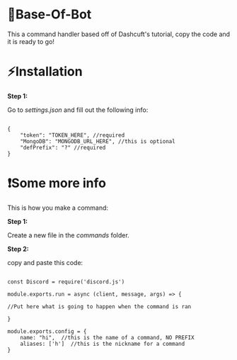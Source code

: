 # 🤖Base-Of-Bot

This a command handler based off of Dashcuft's tutorial, copy the code and it is ready to go!

# ⚡Installation

__Step 1:__

Go to _settings.json_ and fill out the following info:
```JS

{
    "token": "TOKEN_HERE", //required
    "MongoDB": "MONGODB_URL_HERE", //this is optional
    "defPrefix": "?" //required
}

```
# ❗Some more info

This is how you make a command:

**Step 1:**

Create a new file in the _commands_ folder.

**Step 2:**

copy and paste this code: 

```JS

const Discord = require('discord.js')

module.exports.run = async (client, message, args) => {

//Put here what is going to happen when the command is ran

}

module.exports.config = {
    name: "hi",  //this is the name of a command, NO PREFIX
    aliases: ['h']  //this is the nickname for a command
}

```
